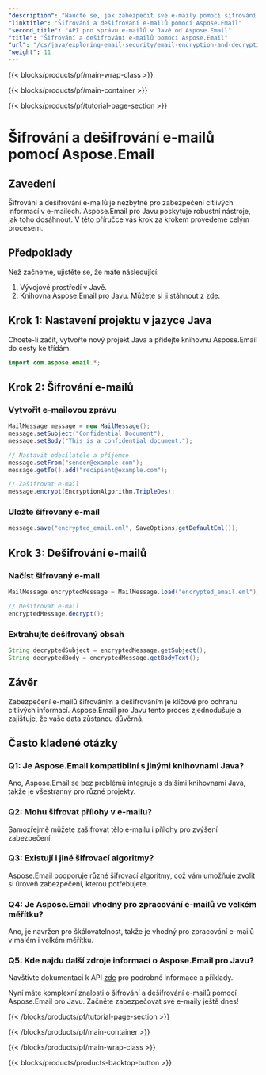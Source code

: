 ```yaml
---
"description": "Naučte se, jak zabezpečit své e-maily pomocí šifrování a dešifrování e-mailů pomocí Aspose.Email pro Javu. Součástí je podrobný návod, zdrojový kód a často kladené otázky."
"linktitle": "Šifrování a dešifrování e-mailů pomocí Aspose.Email"
"second_title": "API pro správu e-mailů v Javě od Aspose.Email"
"title": "Šifrování a dešifrování e-mailů pomocí Aspose.Email"
"url": "/cs/java/exploring-email-security/email-encryption-and-decryption/"
"weight": 11
---
```


{{< blocks/products/pf/main-wrap-class >}}

{{< blocks/products/pf/main-container >}}

{{< blocks/products/pf/tutorial-page-section >}}

# Šifrování a dešifrování e-mailů pomocí Aspose.Email


## Zavedení

Šifrování a dešifrování e-mailů je nezbytné pro zabezpečení citlivých informací v e-mailech. Aspose.Email pro Javu poskytuje robustní nástroje, jak toho dosáhnout. V této příručce vás krok za krokem provedeme celým procesem.

## Předpoklady

Než začneme, ujistěte se, že máte následující:

1. Vývojové prostředí v Javě.
2. Knihovna Aspose.Email pro Javu. Můžete si ji stáhnout z [zde](https://releases.aspose.com/email/java/).

## Krok 1: Nastavení projektu v jazyce Java

Chcete-li začít, vytvořte nový projekt Java a přidejte knihovnu Aspose.Email do cesty ke třídám.

```java
import com.aspose.email.*;
```

## Krok 2: Šifrování e-mailů

### Vytvořit e-mailovou zprávu

```java
MailMessage message = new MailMessage();
message.setSubject("Confidential Document");
message.setBody("This is a confidential document.");

// Nastavit odesílatele a příjemce
message.setFrom("sender@example.com");
message.getTo().add("recipient@example.com");

// Zašifrovat e-mail
message.encrypt(EncryptionAlgorithm.TripleDes);
```

### Uložte šifrovaný e-mail

```java
message.save("encrypted_email.eml", SaveOptions.getDefaultEml());
```

## Krok 3: Dešifrování e-mailů

### Načíst šifrovaný e-mail

```java
MailMessage encryptedMessage = MailMessage.load("encrypted_email.eml");

// Dešifrovat e-mail
encryptedMessage.decrypt();
```

### Extrahujte dešifrovaný obsah

```java
String decryptedSubject = encryptedMessage.getSubject();
String decryptedBody = encryptedMessage.getBodyText();
```

## Závěr

Zabezpečení e-mailů šifrováním a dešifrováním je klíčové pro ochranu citlivých informací. Aspose.Email pro Javu tento proces zjednodušuje a zajišťuje, že vaše data zůstanou důvěrná.

## Často kladené otázky

### Q1: Je Aspose.Email kompatibilní s jinými knihovnami Java?

Ano, Aspose.Email se bez problémů integruje s dalšími knihovnami Java, takže je všestranný pro různé projekty.

### Q2: Mohu šifrovat přílohy v e-mailu?

Samozřejmě můžete zašifrovat tělo e-mailu i přílohy pro zvýšení zabezpečení.

### Q3: Existují i jiné šifrovací algoritmy?

Aspose.Email podporuje různé šifrovací algoritmy, což vám umožňuje zvolit si úroveň zabezpečení, kterou potřebujete.

### Q4: Je Aspose.Email vhodný pro zpracování e-mailů ve velkém měřítku?

Ano, je navržen pro škálovatelnost, takže je vhodný pro zpracování e-mailů v malém i velkém měřítku.

### Q5: Kde najdu další zdroje informací o Aspose.Email pro Javu?

Navštivte dokumentaci k API [zde](https://reference.aspose.com/email/java/) pro podrobné informace a příklady.

Nyní máte komplexní znalosti o šifrování a dešifrování e-mailů pomocí Aspose.Email pro Javu. Začněte zabezpečovat své e-maily ještě dnes!

{{< /blocks/products/pf/tutorial-page-section >}}

{{< /blocks/products/pf/main-container >}}

{{< /blocks/products/pf/main-wrap-class >}}

{{< blocks/products/products-backtop-button >}}